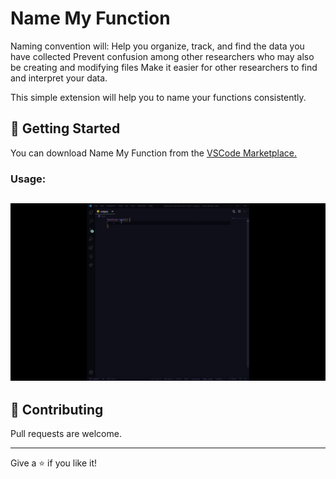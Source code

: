 # Name My Function

Naming convention will: Help you organize, track, and find the data you have collected Prevent confusion among other researchers who may also be creating and modifying files Make it easier for other researchers to find and interpret your data.

This simple extension will help you to name your functions consistently.

## 🏃 Getting Started

You can download Name My Function from the [VSCode Marketplace.](https://marketplace.visualstudio.com/vscode)

### Usage:

## ![Basic Usage](https://github.com/oli799/name-my-function/blob/main/assets/basic-usage.gif)

## 🤝 Contributing

Pull requests are welcome.

---

Give a ⭐️ if you like it!
